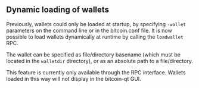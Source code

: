Dynamic loading of wallets
--------------------------

Previously, wallets could only be loaded at startup, by specifying `-wallet` parameters on the command line or in the bitcoin.conf file. It is now possible to load wallets dynamically at runtime by calling the `loadwallet` RPC.

The wallet can be specified as file/directory basename (which must be located in the `walletdir` directory), or as an absolute path to a file/directory.

This feature is currently only available through the RPC interface. Wallets loaded in this way will not display in the bitcoin-qt GUI.
